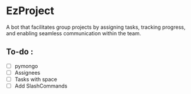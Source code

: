 # EzProject
A bot that facilitates group projects by assigning tasks, tracking progress, and enabling seamless communication within the team.


## To-do :
- [ ] pymongo
- [ ] Assignees
- [ ] Tasks with space
- [ ] Add SlashCommands